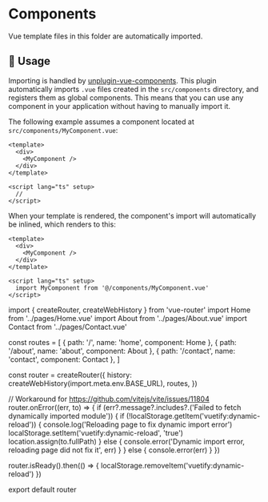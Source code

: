 # Components

Vue template files in this folder are automatically imported.

## 🚀 Usage

Importing is handled by [unplugin-vue-components](https://github.com/unplugin/unplugin-vue-components). This plugin automatically imports `.vue` files created in the `src/components` directory, and registers them as global components. This means that you can use any component in your application without having to manually import it.

The following example assumes a component located at `src/components/MyComponent.vue`:

```vue
<template>
  <div>
    <MyComponent />
  </div>
</template>

<script lang="ts" setup>
  //
</script>
```

When your template is rendered, the component's import will automatically be inlined, which renders to this:

```vue
<template>
  <div>
    <MyComponent />
  </div>
</template>

<script lang="ts" setup>
  import MyComponent from '@/components/MyComponent.vue'
</script>
```






import { createRouter, createWebHistory } from 'vue-router'
import Home from '../pages/Home.vue'
import About from '../pages/About.vue'
import Contact from '../pages/Contact.vue'

const routes = [
  { path: '/', name: 'home', component: Home },
  { path: '/about', name: 'about', component: About },
  { path: '/contact', name: 'contact', component: Contact },
]

const router = createRouter({
  history: createWebHistory(import.meta.env.BASE_URL),
  routes,
})

// Workaround for https://github.com/vitejs/vite/issues/11804
router.onError((err, to) => {
  if (err?.message?.includes?.('Failed to fetch dynamically imported module')) {
    if (!localStorage.getItem('vuetify:dynamic-reload')) {
      console.log('Reloading page to fix dynamic import error')
      localStorage.setItem('vuetify:dynamic-reload', 'true')
      location.assign(to.fullPath)
    } else {
      console.error('Dynamic import error, reloading page did not fix it', err)
    }
  } else {
    console.error(err)
  }
})

router.isReady().then(() => {
  localStorage.removeItem('vuetify:dynamic-reload')
})

export default router







